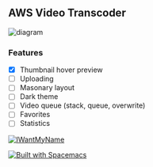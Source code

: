 ## AWS Video Transcoder


![diagram](http://s.rsa.pub/uitmg9ds1pryawa.jpg)


### Features

- [X] Thumbnail hover preview
- [ ] Uploading
- [ ] Masonary layout
- [ ] Dark theme
- [ ] Video queue (stack, queue, overwrite)
- [ ] Favorites
- [ ] Statistics

[![IWantMyName](http://s.rsa.pub/iwmn-square-small.png)](https://iwantmyname.com/)

[![Built with Spacemacs](https://cdn.rawgit.com/syl20bnr/spacemacs/442d025779da2f62fc86c2082703697714db6514/assets/spacemacs-badge.svg)](http://github.com/syl20bnr/spacemacs)
